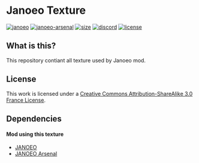 # Janoeo Texture

[![janoeo](https://cf.way2muchnoise.eu/title/janoeo.svg)](https://www.curseforge.com/minecraft/mc-mods/janoeo)
[![janoeo-arsenal](https://cf.way2muchnoise.eu/title/janoeo-arsenal.svg)](https://www.curseforge.com/minecraft/mc-mods/janoeo-arsenal)
[![size](https://img.shields.io/github/repo-size/AlasDiablo/JANOEO-Texture)](https://github.com/AlasDiablo/JANOEO-Texture)
[![discord](https://img.shields.io/discord/630863620842061877)](https://discord.gg/KkzqnzA)
[![license](https://img.shields.io/badge/license-CC%20BY--SA%203.0%20FR-orange)](http://creativecommons.org/licenses/by-sa/3.0/fr/)

## What is this?

This repository contiant all texture used by Janoeo mod.

## License

This work is licensed under a [Creative Commons Attribution-ShareAlike 3.0 France License](http://creativecommons.org/licenses/by-sa/3.0/fr/).

## Dependencies

#### Mod using this texture

+ [JANOEO](https://www.curseforge.com/minecraft/mc-mods/janoeo)
+ [JANOEO Arsenal](https://www.curseforge.com/minecraft/mc-mods/janoeo-arsenal)
